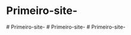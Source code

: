 # Primeiro-site-
#   P r i m e i r o - s i t e -  
 #   P r i m e i r o - s i t e -  
 # Primeiro-site-
